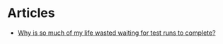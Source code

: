 # Articles

* [Why is so much of my life wasted waiting for test runs to complete?](articles/waiting_for_tests.html)